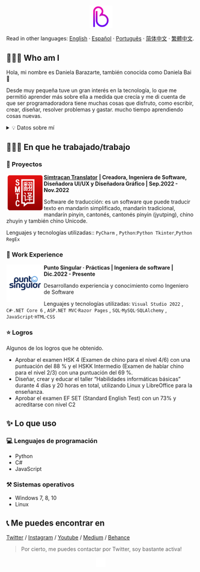 <p align="center">
<img height="auto" width="12%" src="https://github.com/danielabai/danielabai/blob/main/logo/gif/2g.gif?raw=true"/>
<p>
  
Read in other languages: [English](README.md) · [Español](README.sp.md) · [Português](README.pt.md) · [简体中文](README.zh-s.md) · [繁體中文](README.zh-t.md).
  
## 👩🏼‍💻 Who am I

Hola, mi nombre es Daniela Barazarte, también conocida como Daniela Bai 🤍

Desde muy pequeña tuve un gran interés en la tecnología, lo que me permitió aprender más sobre ella a medida que crecía y me di cuenta de que ser programadoradora tiene muchas cosas que disfruto, como escribir, crear, diseñar, resolver problemas y gastar. mucho tiempo aprendiendo cosas nuevas.

<p>
<div>
<details>
  <summary> 💡 Datos sobre mí</summary>

- 🇻🇪 En este momento vivo en mi país de origen Venezuela
  
- 🐍 Puedo hablar varios idiomas como inglés (C1-C2), chino mandarín (B2) y portugués (B1)… y si quieres contarlo, ¡Python también!

- ✍🏻 Publico algunas de mis experiencias y resultados de investigación en mi [Blog personal](https://danielabai.medium.com/) y, a veces, en mi [Cuenta de Youtube](https://www.youtube.com/channel /UCR27ZeJPvnTQpPIdU9JKpnw)

- 👩🏼‍🎨 También me gusta el diseño gráfico y mi Portafolio personal está disponible en [Behance](https://www.behance.net/danielabai)
  
- 👩🏼‍💻 Pero ahora mismo estoy principalmente trabajando en mi habilidad como programador publicando nuevos proyectos aquí en GitHub
</details>
<p>
 
## 👷🏼‍♀️ En que he trabajado/trabajo

### 🚀 Proyectos

<img align="left" height="100px" width="100px" alt="Simtracan Translator Logo" src="https://github.com/danielabai/danielabai/blob/main/projects/Simtracan%20Translator.png?raw=true"/>

**[Simtracan Translator](https://github.com/danielabai/simtracan-translator)** **| Creadora, Ingeniera de Software, Diseñadora UI/UX y Diseñadora Gráfico | Sep.2022 - Nov.2022**

Software de traducción: es un software que puede traducir texto en mandarín simplificado, mandarín tradicional, mandarín pinyin, cantonés, cantonés pinyin (jyutping), chino zhuyin y también chino Unicode.

Lenguajes y tecnologías utilizadas:: `PyCharm` , `Python`:`Python Tkinter`,`Python RegEx`
  
### 💼 Work Experience
  
<img align="left" height="100px" width="100px" alt="Punto Singular Logo" src="https://github.com/danielabai/danielabai/blob/main/work_experience/punto_singular.png?raw=true"/>

**Punto Singular · Prácticas | Ingeniera de software | Dic.2022 - Presente**

Desarrollando experiencia y conocimiento como Ingeniero de Software

Lenguajes y tecnologías utilizadas: `Visual Studio 2022` , `C#`·`.NET Core 6` , `ASP.NET MVC`·`Razor Pages` , `SQL`·`MySQL`·`SQLAlchemy` , `JavaScript`·`HTML`·`CSS`
 

### ⭐ Logros

Algunos de los logros que he obtenido.

- Aprobar el examen HSK 4 (Examen de chino para el nivel 4/6) con una puntuación del 88 % y el HSKK Intermedio (Examen de hablar chino para el nivel 2/3) con una puntuación del 69 %.
- Diseñar, crear y educar el taller “Habilidades informáticas básicas” durante 4 días y 20 horas en total, utilizando Linux y LibreOffice para la enseñanza.
- Aprobar el examen EF SET (Standard English Test) con un 73% y acreditarse con nivel C2

## ✨ Lo que uso

### 💻 Lenguajes de programación

- Python
- C#
- JavaScript

### ⚒️ Sistemas operativos

- Windows 7, 8, 10
- Linux

## 📞 Me puedes encontrar en

[Twitter](https://twitter.com/danielabai8) / [Instagram](https://instagram.com/danielabai8)  / [Youtube](https://www.youtube.com/channel/UCR27ZeJPvnTQpPIdU9JKpnw)  / [Medium](https://danielabai.medium.com/)  / [Behance](https://www.behance.net/danielabai)
<p>

> Por cierto, me puedes contactar por Twitter, soy bastante activa!
>
  

<p align="center">
<img height="auto" width="5%" alt="Daniela Bai Logo (en GIF)" src="https://github.com/danielabai/danielabai/blob/main/logo/gif/Black2White.gif?raw=true"/>
</p>
